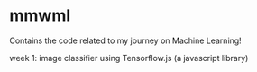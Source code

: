 # mmwml

Contains the code related to my journey on Machine Learning!

week 1: image classifier using Tensorflow.js (a javascript library) 
